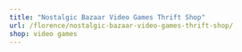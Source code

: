```yaml
---
title: "Nostalgic Bazaar Video Games Thrift Shop"
url: /florence/nostalgic-bazaar-video-games-thrift-shop/
shop: video games
---
```

